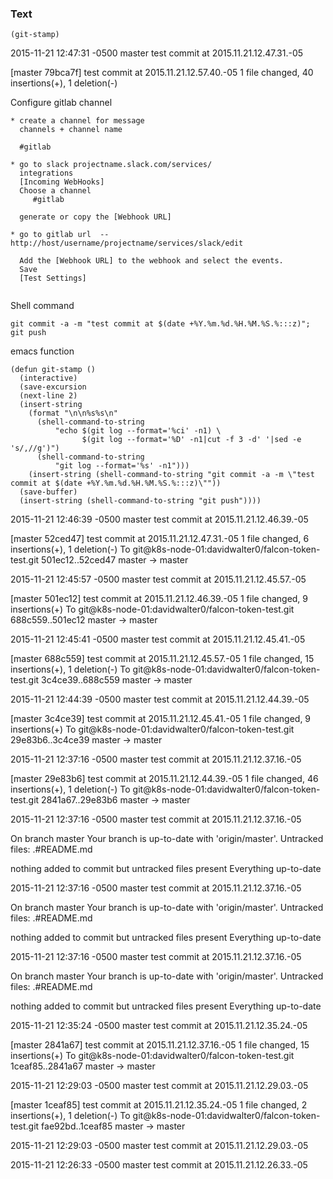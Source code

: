 ### Text
```
(git-stamp)
```


2015-11-21 12:47:31 -0500 master
test commit at 2015.11.21.12.47.31.-05

[master 79bca7f] test commit at 2015.11.21.12.57.40.-05
 1 file changed, 40 insertions(+), 1 deletion(-)



Configure gitlab channel
```
* create a channel for message
  channels + channel name

  #gitlab

* go to slack projectname.slack.com/services/
  integrations
  [Incoming WebHooks]
  Choose a channel
     #gitlab 

  generate or copy the [Webhook URL]

* go to gitlab url  -- http://host/username/projectname/services/slack/edit

  Add the [Webhook URL] to the webhook and select the events.
  Save
  [Test Settings]


```


Shell command
```
git commit -a -m "test commit at $(date +%Y.%m.%d.%H.%M.%S.%:::z)"; git push
```
emacs function
```
(defun git-stamp ()
  (interactive)
  (save-excursion
  (next-line 2)
  (insert-string 
    (format "\n\n%s%s\n"
      (shell-command-to-string
          "echo $(git log --format='%ci' -n1) \
                $(git log --format='%D' -n1|cut -f 3 -d' '|sed -e 's/,//g')")
      (shell-command-to-string
          "git log --format='%s' -n1")))
    (insert-string (shell-command-to-string "git commit -a -m \"test commit at $(date +%Y.%m.%d.%H.%M.%S.%:::z)\""))
  (save-buffer)
  (insert-string (shell-command-to-string "git push"))))

```


2015-11-21 12:46:39 -0500 master
test commit at 2015.11.21.12.46.39.-05

[master 52ced47] test commit at 2015.11.21.12.47.31.-05
 1 file changed, 6 insertions(+), 1 deletion(-)
To git@k8s-node-01:davidwalter0/falcon-token-test.git
   501ec12..52ced47  master -> master


2015-11-21 12:45:57 -0500 master
test commit at 2015.11.21.12.45.57.-05

[master 501ec12] test commit at 2015.11.21.12.46.39.-05
 1 file changed, 9 insertions(+)
To git@k8s-node-01:davidwalter0/falcon-token-test.git
   688c559..501ec12  master -> master


2015-11-21 12:45:41 -0500 master
test commit at 2015.11.21.12.45.41.-05

[master 688c559] test commit at 2015.11.21.12.45.57.-05
 1 file changed, 15 insertions(+), 1 deletion(-)
To git@k8s-node-01:davidwalter0/falcon-token-test.git
   3c4ce39..688c559  master -> master


2015-11-21 12:44:39 -0500 master
test commit at 2015.11.21.12.44.39.-05

[master 3c4ce39] test commit at 2015.11.21.12.45.41.-05
 1 file changed, 9 insertions(+)
To git@k8s-node-01:davidwalter0/falcon-token-test.git
   29e83b6..3c4ce39  master -> master


2015-11-21 12:37:16 -0500 master
test commit at 2015.11.21.12.37.16.-05

[master 29e83b6] test commit at 2015.11.21.12.44.39.-05
 1 file changed, 46 insertions(+), 1 deletion(-)
To git@k8s-node-01:davidwalter0/falcon-token-test.git
   2841a67..29e83b6  master -> master


2015-11-21 12:37:16 -0500 master
test commit at 2015.11.21.12.37.16.-05

On branch master
Your branch is up-to-date with 'origin/master'.
Untracked files:
	.#README.md

nothing added to commit but untracked files present
Everything up-to-date


2015-11-21 12:37:16 -0500 master
test commit at 2015.11.21.12.37.16.-05

On branch master
Your branch is up-to-date with 'origin/master'.
Untracked files:
	.#README.md

nothing added to commit but untracked files present
Everything up-to-date


2015-11-21 12:37:16 -0500 master
test commit at 2015.11.21.12.37.16.-05

On branch master
Your branch is up-to-date with 'origin/master'.
Untracked files:
	.#README.md

nothing added to commit but untracked files present
Everything up-to-date


2015-11-21 12:35:24 -0500 master
test commit at 2015.11.21.12.35.24.-05

[master 2841a67] test commit at 2015.11.21.12.37.16.-05
 1 file changed, 15 insertions(+)
To git@k8s-node-01:davidwalter0/falcon-token-test.git
   1ceaf85..2841a67  master -> master


2015-11-21 12:29:03 -0500 master
test commit at 2015.11.21.12.29.03.-05

[master 1ceaf85] test commit at 2015.11.21.12.35.24.-05
 1 file changed, 2 insertions(+), 1 deletion(-)
To git@k8s-node-01:davidwalter0/falcon-token-test.git
   fae92bd..1ceaf85  master -> master


2015-11-21 12:29:03 -0500 master
test commit at 2015.11.21.12.29.03.-05



2015-11-21 12:26:33 -0500 master
test commit at 2015.11.21.12.26.33.-05

